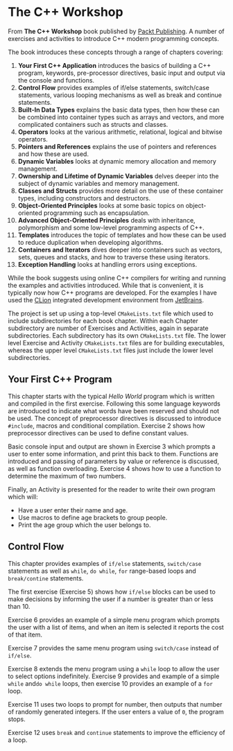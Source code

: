 # The C++ Workshop

From **The C++ Workshop** book published by [Packt Publishing](https://www.packtpub.com). A number of exercises and
activities to introduce C++ modern programming concepts.

The book introduces these concepts through a range of chapters covering:

1. **Your First C++ Application** introduces the basics of building a C++ program, keywords, pre-processor directives,
   basic input and output via the console and functions.
2. **Control Flow** provides examples of if/else statements, switch/case statements, various looping mechanisms as well
   as break and continue statements.
3. **Built-In Data Types** explains the basic data types, then how these can be combined into container types such as
   arrays and vectors, and more complicated containers such as structs and classes.
4. **Operators** looks at the various arithmetic, relational, logical and bitwise operators.
5. **Pointers and References** explains the use of pointers and references and how these are used.
6. **Dynamic Variables** looks at dynamic memory allocation and memory management.
7. **Ownership and Lifetime of Dynamic Variables** delves deeper into the subject of dynamic variables and memory
   management.
8. **Classes and Structs** provides more detail on the use of these container types, including constructors and
   destructors.
9. **Object-Oriented Principles** looks at some basic topics on object-oriented programming such as encapsulation.
10. **Advanced Object-Oriented Principles** deals with inheritance, polymorphism and some low-level programming aspects
    of C++.
11. **Templates** introduces the topic of templates and how these can be used to reduce duplication when developing
    algorithms.
12. **Containers and Iterators** dives deeper into containers such as vectors, sets, queues and stacks, and how to
    traverse these using iterators.
13. **Exception Handling** looks at handling errors using exceptions.

While the book suggests using online C++ compilers for writing and running the examples and activities introduced. While
that is convenient, it is typically now how C++ programs are developed. For the examples I have used the
[CLion](https://www.jetbrains.com/clion/) integrated development environment from
[JetBrains](https://www.jetbrains.com).

The project is set up using a top-level `CMakeLists.txt` file which used to include subdirectories for each book chapter.
Within each Chapter subdirectory are number of Exercises and Activities, again in separate subdirectories. Each
subdirectory has its own `CMakeLists.txt` file. The lower level Exercise and Activity `CMakeLists.txt` files are for
building executables, whereas the upper level `CMakeLists.txt` files just include the lower level subdirectories.

## Your First C++ Program

This chapter starts with the typical _Hello World_ program which is written and compiled in the first exercise. Following
this some language keywords are introduced to indicate what words have been reserved and should not be used. The concept
of preprocessor directives is discussed to introduce `#include`, macros and conditional compilation. Exercise 2 shows
how preprocessor directives can be used to define constant values.

Basic console input and output are shown in Exercise 3 which prompts a user to enter some information, and print this
back to them. Functions are introduced and passing of parameters by value or reference is discussed, as well as function
overloading. Exercise 4 shows how to use a function to determine the maximum of two numbers.

Finally, an Activity is presented for the reader to write their own program which will:

* Have a user enter their name and age.
* Use macros to define age brackets to group people.
* Print the age group which the user belongs to.

## Control Flow

This chapter provides examples of `if/else` statements, `switch/case` statements as well as `while`, `do while`, `for`
range-based loops and `break/contine` statements.

The first exercise (Exercise 5) shows how `if/else` blocks can be used to make decisions by informing the user if a
number is greater than or less than 10.

Exercise 6 provides an example of a simple menu program which prompts the user with a list of items, and when an item
is selected it reports the cost of that item. 

Exercise 7 provides the same menu program using `switch/case` instead of `if/else`.

Exercise 8 extends the menu program using a `while` loop to allow the user to select options indefinitely. Exercise 9
provides and example of a simple `while` and`do while` loops, then exercise 10 provides an example of a `for` loop.

Exercise 11 uses two loops to prompt for number, then outputs that number of randomly generated integers. If the user
enters a value of `0`, the program stops.

Exercise 12 uses `break` and `continue` statements to improve the efficiency of a loop.
